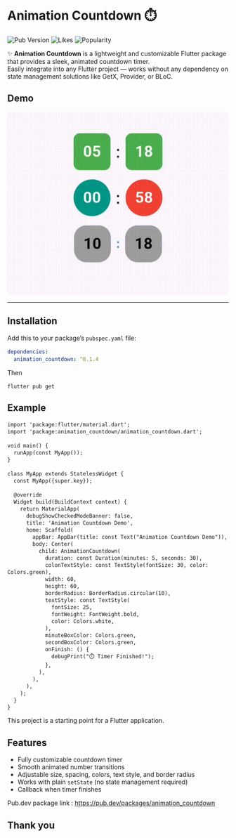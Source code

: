 # Animation Countdown ⏱️

![Pub Version](https://img.shields.io/pub/v/animation_countdown?color=blue&label=pub%20version)
![Likes](https://img.shields.io/pub/likes/animation_countdown?color=yellow)
![Popularity](https://img.shields.io/pub/popularity/animation_countdown?color=green)

✨ **Animation Countdown** is a lightweight and customizable Flutter package that provides a sleek, animated countdown timer.  
Easily integrate into any Flutter project — works without any dependency on state management solutions like GetX, Provider, or BLoC.

## Demo

![Demo](https://raw.githubusercontent.com/Prashant1125/animated_countdown/main/show_timer.gif)

---

## Installation

Add this to your package’s `pubspec.yaml` file:

```yaml
dependencies:
  animation_countdown: ^0.1.4
```

Then

```
flutter pub get
```

## Example

```
import 'package:flutter/material.dart';
import 'package:animation_countdown/animation_countdown.dart';

void main() {
  runApp(const MyApp());
}

class MyApp extends StatelessWidget {
  const MyApp({super.key});

  @override
  Widget build(BuildContext context) {
    return MaterialApp(
      debugShowCheckedModeBanner: false,
      title: 'Animation Countdown Demo',
      home: Scaffold(
        appBar: AppBar(title: const Text("Animation Countdown Demo")),
        body: Center(
          child: AnimationCountdown(
            duration: const Duration(minutes: 5, seconds: 30),
            colonTextStyle: const TextStyle(fontSize: 30, color: Colors.green),
            width: 60,
            height: 60,
            borderRadius: BorderRadius.circular(10),
            textStyle: const TextStyle(
              fontSize: 25,
              fontWeight: FontWeight.bold,
              color: Colors.white,
            ),
            minuteBoxColor: Colors.green,
            secondBoxColor: Colors.green,
            onFinish: () {
              debugPrint("⏱️ Timer Finished!");
            },
          ),
        ),
      ),
    );
  }
}
```

This project is a starting point for a Flutter application.

## Features

- Fully customizable countdown timer
- Smooth animated number transitions
- Adjustable size, spacing, colors, text style, and border radius
- Works with plain `setState` (no state management required)
- Callback when timer finishes

Pub.dev package link : https://pub.dev/packages/animation_countdown

## Thank you
